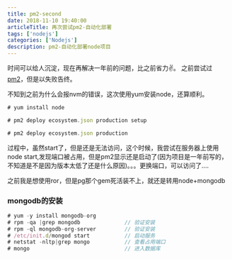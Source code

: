 ```yaml
---
title: pm2-second
date: 2018-11-10 19:40:00
articleTitle: 再次尝试pm2-自动化部署
tags: ['nodejs']
categories: ['Nodejs']
description: pm2-自动化部署node项目
---
```


时间可以给人沉淀，现在再解决一年前的问题，比之前省力✌️。
之前尝试过[pm2](https://wukong1995.github.io/2017/09/13/pm2/)，但是以失败告终。

不知到之前为什么会报nvm的错误，这次使用yum安装node，还算顺利。

```javascript
# yum install node

# pm2 deploy ecosystem.json production setup

# pm2 deploy ecosystem.json production
```

过程中，虽然start了，但是还是无法访问，这个时候，我尝试在服务器上使用node start,发现端口被占用，但是pm2显示还是启动了(因为项目是一年前写的，不知道是不是因为版本太低了还是什么原因)。。。更换端口，可以访问了....

之前我是想使用ror，但是pg那个gem死活装不上，就还是转用node+mongodb

### mongodb的安装

```javascript
# yum -y install mongodb-org
# rpm -qa |grep mongodb              // 验证安装
# rpm -ql mongodb-org-server         // 验证安装
# /etc/init.d/mongod start           // 启动服务
# netstat -nltp|grep mongo           // 查看占用端口
# mongo                              // 进入数据库
```

